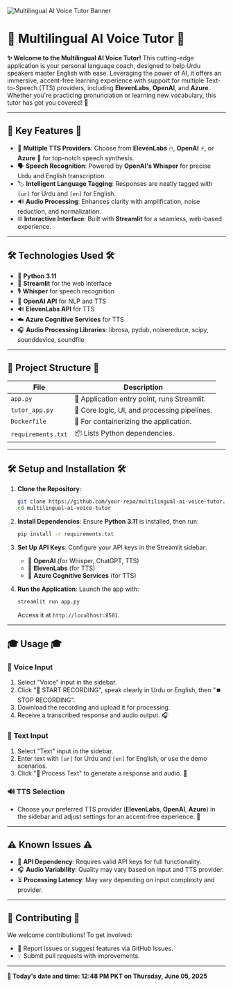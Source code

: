 ![Multilingual AI Voice Tutor Banner](https://img.shields.io/badge/Multilingual%20AI%20Voice%20Tutor-%F0%9F%8E%99%EF%B8%8F%20%F0%9F%8C%90%20%F0%9F%A4%96-blueviolet?style=for-the-badge&logo=python)

# 🎯 **Multilingual AI Voice Tutor** 🎯

**✨ Welcome to the Multilingual AI Voice Tutor!** This cutting-edge application is your personal language coach, designed to help Urdu speakers master English with ease. Leveraging the power of AI, it offers an immersive, accent-free learning experience with support for multiple Text-to-Speech (TTS) providers, including **ElevenLabs**, **OpenAI**, and **Azure**. Whether you're practicing pronunciation or learning new vocabulary, this tutor has got you covered! 🚀

---

## 🎉 **Key Features** 🎉

- 🎤 **Multiple TTS Providers**: Choose from **ElevenLabs** 🔥, **OpenAI** ⚡, or **Azure** 🏢 for top-notch speech synthesis.
- 🗣️ **Speech Recognition**: Powered by **OpenAI's Whisper** for precise Urdu and English transcription.
- 🏷️ **Intelligent Language Tagging**: Responses are neatly tagged with `[ur]` for Urdu and `[en]` for English.
- 🔊 **Audio Processing**: Enhances clarity with amplification, noise reduction, and normalization.
- 🌐 **Interactive Interface**: Built with **Streamlit** for a seamless, web-based experience.

---

## 🛠️ **Technologies Used** 🛠️

- 🐍 **Python 3.11**
- 🌟 **Streamlit** for the web interface
- 🎙️ **Whisper** for speech recognition
- 🤖 **OpenAI API** for NLP and TTS
- 🔊 **ElevenLabs API** for TTS
- ☁️ **Azure Cognitive Services** for TTS
- 🎧 **Audio Processing Libraries**: librosa, pydub, noisereduce, scipy, sounddevice, soundfile

---

## 📂 **Project Structure** 📂

| File              | Description                           |
|-------------------|---------------------------------------|
| `app.py`          | 🚀 Application entry point, runs Streamlit. |
| `tutor_app.py`    | 🧠 Core logic, UI, and processing pipelines. |
| `Dockerfile`      | 🐳 For containerizing the application. |
| `requirements.txt`| 📦 Lists Python dependencies. |

---

## 🛠️ **Setup and Installation** 🛠️

1. **Clone the Repository**:
   ```bash
   git clone https://github.com/your-repo/multilingual-ai-voice-tutor.git
   cd multilingual-ai-voice-tutor
   ```

2. **Install Dependencies**:
   Ensure **Python 3.11** is installed, then run:
   ```bash
   pip install -r requirements.txt
   ```

3. **Set Up API Keys**:
   Configure your API keys in the Streamlit sidebar:
   - 🔑 **OpenAI** (for Whisper, ChatGPT, TTS)
   - 🔑 **ElevenLabs** (for TTS)
   - 🔑 **Azure Cognitive Services** (for TTS)

4. **Run the Application**:
   Launch the app with:
   ```bash
   streamlit run app.py
   ```
   Access it at `http://localhost:8501`.

---

## 🎓 **Usage** 🎓

### 🎤 **Voice Input**
1. Select "Voice" input in the sidebar.
2. Click "🔴 START RECORDING", speak clearly in Urdu or English, then "⏹️ STOP RECORDING".
3. Download the recording and upload it for processing.
4. Receive a transcribed response and audio output. 🎧

### 📝 **Text Input**
1. Select "Text" input in the sidebar.
2. Enter text with `[ur]` for Urdu and `[en]` for English, or use the demo scenarios.
3. Click "🚀 Process Text" to generate a response and audio. 📄

### 🔊 **TTS Selection**
- Choose your preferred TTS provider (**ElevenLabs**, **OpenAI**, **Azure**) in the sidebar and adjust settings for an accent-free experience. 🎵

---

## ⚠️ **Known Issues** ⚠️

- 🔑 **API Dependency**: Requires valid API keys for full functionality.
- 🎧 **Audio Variability**: Quality may vary based on input and TTS provider.
- ⏳ **Processing Latency**: May vary depending on input complexity and provider.

---

## 🤝 **Contributing** 🤝

We welcome contributions! To get involved:
- 🐛 Report issues or suggest features via GitHub Issues.
- 💡 Submit pull requests with improvements.

---

**📅 Today's date and time: 12:48 PM PKT on Thursday, June 05, 2025**

